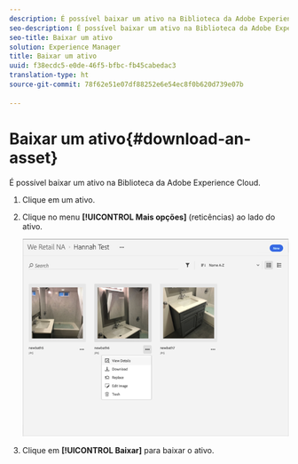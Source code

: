 ```yaml
---
description: É possível baixar um ativo na Biblioteca da Adobe Experience Cloud.
seo-description: É possível baixar um ativo na Biblioteca da Adobe Experience Cloud.
seo-title: Baixar um ativo
solution: Experience Manager
title: Baixar um ativo
uuid: f38ecdc5-e0de-46f5-bfbc-fb45cabedac3
translation-type: ht
source-git-commit: 78f62e51e07df88252e6e54ec8f0b620d739e07b

---
```



# Baixar um ativo{#download-an-asset}

É possível baixar um ativo na Biblioteca da Adobe Experience Cloud.

1. Clique em um ativo.
1. Clique no menu **[!UICONTROL Mais opções]** (reticências) ao lado do ativo.

   ![](assets/library_asset_options.png)

1. Clique em **[!UICONTROL Baixar]** para baixar o ativo.

